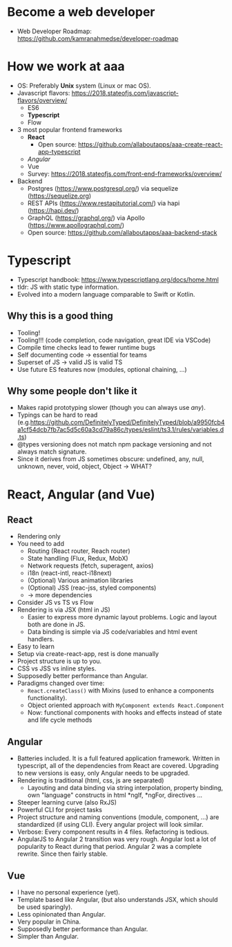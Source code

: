 # Become a web developer
* Web Developer Roadmap: https://github.com/kamranahmedse/developer-roadmap

# How we work at aaa
* OS: Preferably **Unix** system (Linux or mac OS).
* Javascript flavors: https://2018.stateofjs.com/javascript-flavors/overview/
    * ES6
    * **Typescript**
    * Flow
* 3 most popular frontend frameworks
    * **React**
        * Open source: https://github.com/allaboutapps/aaa-create-react-app-typescript
    * *Angular*
    * Vue
    * Survey: https://2018.stateofjs.com/front-end-frameworks/overview/
* Backend
    * Postgres (https://www.postgresql.org/) via sequelize (https://sequelize.org)
    * REST APIs (https://www.restapitutorial.com/) via hapi (https://hapi.dev/)
    * GraphQL (https://graphql.org/) via Apollo (https://www.apollographql.com/)
    * Open source: https://github.com/allaboutapps/aaa-backend-stack

# Typescript
* Typescript handbook: https://www.typescriptlang.org/docs/home.html
* tldr: JS with static type information.
* Evolved into a modern language comparable to Swift or Kotlin.

## Why this is a good thing
* Tooling!
* Tooling!!! (code completion, code navigation, great IDE via VSCode)
* Compile time checks lead to fewer runtime bugs
* Self documenting code &rarr; essential for teams
* Superset of JS &rarr; valid JS is valid TS
* Use future ES features now (modules, optional chaining, ...)

## Why some people don't like it
* Makes rapid prototyping slower (though you can always use *any*).
* Typings can be hard to read (e.g.https://github.com/DefinitelyTyped/DefinitelyTyped/blob/a9950fcb4a1cf54dcb7fb7ac5d5c60a3cd79a86c/types/eslint/ts3.1/rules/variables.d.ts)
* @types versioning does not match npm package versioning and not always match signature.
* Since it derives from JS sometimes obscure: undefined, any, null, unknown, never, void, object, Object &rarr; WHAT?

# React, Angular (and Vue)

## React
* Rendering only
* You need to add
    * Routing (React router, Reach router)
    * State handling (Flux, Redux, MobX)
    * Network requests (fetch, superagent, axios)
    * i18n (react-intl, react-i18next)
    * (Optional) Various animation libraries
    * (Optional) JSS (reac-jss, styled components)
    * &rarr; more dependencies  
* Consider JS vs TS vs Flow
* Rendering is via JSX (html in JS)
    * Easier to express more dynamic layout problems. Logic and layout both are done in JS.
    * Data binding is simple via JS code/variables and html event handlers.
* Easy to learn
* Setup via create-react-app, rest is done manually
* Project structure is up to you.
* CSS vs JSS vs inline styles.
* Supposedly better performance than Angular.
* Paradigms changed over time:
    * ```React.createClass()``` with Mixins (used to enhance a components functionality).
    * Object oriented approach with ```MyComponent extends React.Component```
    * Now: functional components with hooks and effects instead of state and life cycle methods

## Angular
* Batteries included. It is a full featured application framework. Written in typescript, all of the dependencies from React are covered.
Upgrading to new versions is easy, only Angular needs to be upgraded.
* Rendering is traditional (html, css, js are separated)
    * Layouting and data binding via string interpolation, property binding, own "language" constructs in html *ngIf, *ngFor, directives ...
* Steeper learning curve (also RxJS)
* Powerful CLI for project tasks
* Project structure and naming conventions (module, component, ...) are standardized (if using CLI). Every angular project will look similar.
* Verbose: Every component results in 4 files. Refactoring is tedious.
* AngularJS to Angular 2 transition was very rough. Angular lost a lot of popularity to React during that period. 
Angular 2 was a complete rewrite. Since then fairly stable.

## Vue
* I have no personal experience (yet).
* Template based like Angular, (but also understands JSX, which should be used sparingly).
* Less opinionated than Angular.
* Very popular in China.
* Supposedly better performance than Angular.
* Simpler than Angular.






    
